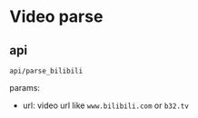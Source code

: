 # Video parse

## api

```
api/parse_bilibili
```
params:
- url: video url like `www.bilibili.com` or `b32.tv`
